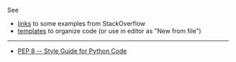 
See

- [links](__links__) to some examples from StackOverflow
- [templates](__templates__) to organize code (or use in editor as "New from file")


---

- [PEP 8 -- Style Guide for Python Code](https://www.python.org/dev/peps/pep-0008/)
